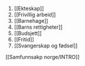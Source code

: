 1. [[Ekteskap]]
2. [[Frivillig arbeid]]
3. [[Barnehage]]
4. [[Barns rettigheter]]
5. [[Budsjett]]
6. [[Fritid]]
7. [[Svangerskap og fødsel]]

[[Samfunnsakp norge/INTRO]]
